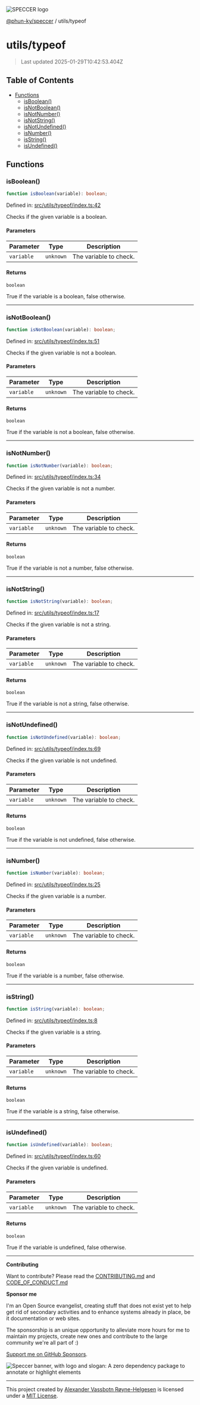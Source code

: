 <div>
  <img alt="SPECCER logo" src="https://raw.githubusercontent.com/phun-ky/speccer/main/public/logo-speccer-horizontal-colored-package.svg?raw=true" style="max-height:32px;" />
</div>

[@phun-ky/speccer](../README.md) / utils/typeof

# utils/typeof

> Last updated 2025-01-29T10:42:53.404Z

## Table of Contents

- [Functions](#functions)
  - [isBoolean()](#isboolean)
  - [isNotBoolean()](#isnotboolean)
  - [isNotNumber()](#isnotnumber)
  - [isNotString()](#isnotstring)
  - [isNotUndefined()](#isnotundefined)
  - [isNumber()](#isnumber)
  - [isString()](#isstring)
  - [isUndefined()](#isundefined)

## Functions

### isBoolean()

```ts
function isBoolean(variable): boolean;
```

Defined in: [src/utils/typeof/index.ts:42](https://github.com/phun-ky/speccer/blob/main/src/utils/typeof/index.ts#L42)

Checks if the given variable is a boolean.

#### Parameters

| Parameter  | Type      | Description            |
| ---------- | --------- | ---------------------- |
| `variable` | `unknown` | The variable to check. |

#### Returns

`boolean`

True if the variable is a boolean, false otherwise.

---

### isNotBoolean()

```ts
function isNotBoolean(variable): boolean;
```

Defined in: [src/utils/typeof/index.ts:51](https://github.com/phun-ky/speccer/blob/main/src/utils/typeof/index.ts#L51)

Checks if the given variable is not a boolean.

#### Parameters

| Parameter  | Type      | Description            |
| ---------- | --------- | ---------------------- |
| `variable` | `unknown` | The variable to check. |

#### Returns

`boolean`

True if the variable is not a boolean, false otherwise.

---

### isNotNumber()

```ts
function isNotNumber(variable): boolean;
```

Defined in: [src/utils/typeof/index.ts:34](https://github.com/phun-ky/speccer/blob/main/src/utils/typeof/index.ts#L34)

Checks if the given variable is not a number.

#### Parameters

| Parameter  | Type      | Description            |
| ---------- | --------- | ---------------------- |
| `variable` | `unknown` | The variable to check. |

#### Returns

`boolean`

True if the variable is not a number, false otherwise.

---

### isNotString()

```ts
function isNotString(variable): boolean;
```

Defined in: [src/utils/typeof/index.ts:17](https://github.com/phun-ky/speccer/blob/main/src/utils/typeof/index.ts#L17)

Checks if the given variable is not a string.

#### Parameters

| Parameter  | Type      | Description            |
| ---------- | --------- | ---------------------- |
| `variable` | `unknown` | The variable to check. |

#### Returns

`boolean`

True if the variable is not a string, false otherwise.

---

### isNotUndefined()

```ts
function isNotUndefined(variable): boolean;
```

Defined in: [src/utils/typeof/index.ts:69](https://github.com/phun-ky/speccer/blob/main/src/utils/typeof/index.ts#L69)

Checks if the given variable is not undefined.

#### Parameters

| Parameter  | Type      | Description            |
| ---------- | --------- | ---------------------- |
| `variable` | `unknown` | The variable to check. |

#### Returns

`boolean`

True if the variable is not undefined, false otherwise.

---

### isNumber()

```ts
function isNumber(variable): boolean;
```

Defined in: [src/utils/typeof/index.ts:25](https://github.com/phun-ky/speccer/blob/main/src/utils/typeof/index.ts#L25)

Checks if the given variable is a number.

#### Parameters

| Parameter  | Type      | Description            |
| ---------- | --------- | ---------------------- |
| `variable` | `unknown` | The variable to check. |

#### Returns

`boolean`

True if the variable is a number, false otherwise.

---

### isString()

```ts
function isString(variable): boolean;
```

Defined in: [src/utils/typeof/index.ts:8](https://github.com/phun-ky/speccer/blob/main/src/utils/typeof/index.ts#L8)

Checks if the given variable is a string.

#### Parameters

| Parameter  | Type      | Description            |
| ---------- | --------- | ---------------------- |
| `variable` | `unknown` | The variable to check. |

#### Returns

`boolean`

True if the variable is a string, false otherwise.

---

### isUndefined()

```ts
function isUndefined(variable): boolean;
```

Defined in: [src/utils/typeof/index.ts:60](https://github.com/phun-ky/speccer/blob/main/src/utils/typeof/index.ts#L60)

Checks if the given variable is undefined.

#### Parameters

| Parameter  | Type      | Description            |
| ---------- | --------- | ---------------------- |
| `variable` | `unknown` | The variable to check. |

#### Returns

`boolean`

True if the variable is undefined, false otherwise.

---

**Contributing**

Want to contribute? Please read the [CONTRIBUTING.md](https://github.com/phun-ky/speccer/blob/main/CONTRIBUTING.md) and [CODE_OF_CONDUCT.md](https://github.com/phun-ky/speccer/blob/main/CODE_OF_CONDUCT.md)

**Sponsor me**

I'm an Open Source evangelist, creating stuff that does not exist yet to help get rid of secondary activities and to enhance systems already in place, be it documentation or web sites.

The sponsorship is an unique opportunity to alleviate more hours for me to maintain my projects, create new ones and contribute to the large community we're all part of :)

[Support me on GitHub Sponsors](https://github.com/sponsors/phun-ky).

![Speccer banner, with logo and slogan: A zero dependency package to annotate or highlight elements](https://github.com/phun-ky/speccer/blob/main/public/speccer-banner.png?raw=true)

---

This project created by [Alexander Vassbotn Røyne-Helgesen](http://phun-ky.net) is licensed under a [MIT License](https://choosealicense.com/licenses/mit/).
